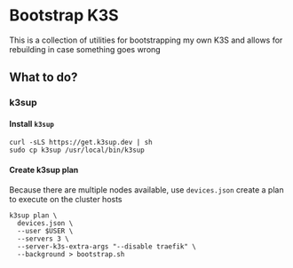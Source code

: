 # Bootstrap K3S

This is a collection of utilities for bootstrapping my own K3S and allows for rebuilding in case something goes wrong

## What to do?

### k3sup

#### Install `k3sup`

```
curl -sLS https://get.k3sup.dev | sh
sudo cp k3sup /usr/local/bin/k3sup
```

#### Create k3sup plan

Because there are multiple nodes available, use `devices.json` create a plan to execute on the cluster hosts

```
k3sup plan \
  devices.json \
  --user $USER \
  --servers 3 \
  --server-k3s-extra-args "--disable traefik" \
  --background > bootstrap.sh
```
